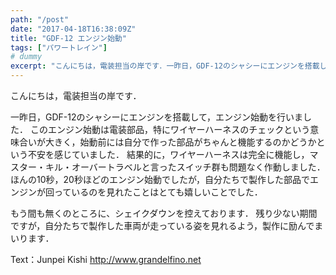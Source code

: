 ```yaml
---
path: "/post"
date: "2017-04-18T16:38:09Z"
title: "GDF-12 エンジン始動"
tags: ["パワートレイン"]
# dummy
excerpt: "こんにちは，電装担当の岸です．一昨日，GDF-12のシャシーにエンジンを搭載して，エンジン始動を行いました．このエンジン始動は電装部品，特にワイヤーハーネスのチェックという意味合いが大きく，始動前に..."
---
```


[](18-1.jpg)

こんにちは，電装担当の岸です．

一昨日，GDF-12のシャシーにエンジンを搭載して，エンジン始動を行いました．
このエンジン始動は電装部品，特にワイヤーハーネスのチェックという意味合いが大きく，始動前には自分で作った部品がちゃんと機能するのかどうかという不安を感じていました．
結果的に，ワイヤーハーネスは完全に機能し，マスター・キル・オーバートラベルと言ったスイッチ群も問題なく作動しました．
ほんの10秒，20秒ほどのエンジン始動でしたが，自分たちで製作した部品でエンジンが回っているのを見れたことはとても嬉しいことでした．[](18-2.jpg)

もう間も無くのところに、シェイクダウンを控えております．
残り少ない期間ですが，自分たちで製作した車両が走っている姿を見れるよう，製作に励んでまいります．

Text：Junpei Kishi
http://www.grandelfino.net
